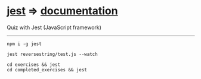 # [jest](https://jestjs.io/) => [documentation](https://jestjs.io/docs/en/getting-started.html)

Quiz with Jest (JavaScript framework)


-----------------

``` 
npm i -g jest

jest reversestring/test.js --watch

cd exercises && jest
cd completed_exercises && jest

```
